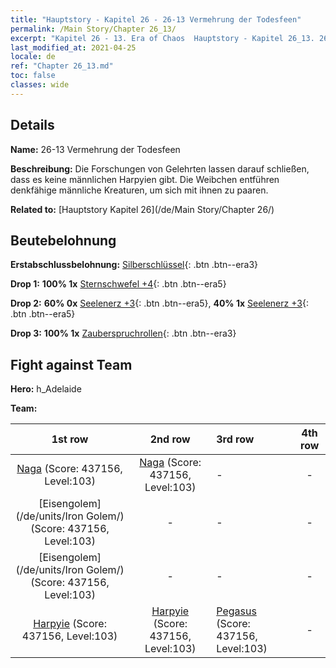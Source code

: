 ```yaml
---
title: "Hauptstory - Kapitel 26 - 26-13 Vermehrung der Todesfeen"
permalink: /Main Story/Chapter 26_13/
excerpt: "Kapitel 26 - 13. Era of Chaos  Hauptstory - Kapitel 26_13. 26-13 Vermehrung der Todesfeen"
last_modified_at: 2021-04-25
locale: de
ref: "Chapter 26_13.md"
toc: false
classes: wide
---
```


## Details

 **Name:** 26-13 Vermehrung der Todesfeen

 **Beschreibung:** Die Forschungen von Gelehrten lassen darauf schließen, dass es keine männlichen Harpyien gibt. Die Weibchen entführen denkfähige männliche Kreaturen, um sich mit ihnen zu paaren.

 **Related to:** [Hauptstory Kapitel 26](/de/Main Story/Chapter 26/)

## Beutebelohnung

 **Erstabschlussbelohnung:** [Silberschlüssel](/ItemsDE/con_693/){: .btn .btn--era3}

 **Drop 1:** **100% 1x** [Sternschwefel +4](/ItemsDE/mat_92/){: .btn .btn--era5}

 **Drop 2:** **60% 0x** [Seelenerz +3](/ItemsDE/mat_82/){: .btn .btn--era5}, **40% 1x** [Seelenerz +3](/ItemsDE/mat_82/){: .btn .btn--era5}

 **Drop 3:** **100% 1x** [Zauberspruchrollen](/ItemsDE/con_694/){: .btn .btn--era3}


## Fight against Team
 **Hero:** h_Adelaide

 **Team:**


  | 1st row | 2nd row | 3rd row | 4th row |
  |:----:|:----:|:----|:----:|
  | [Naga](/de/units/Naga/) (Score: 437156, Level:103)  | [Naga](/de/units/Naga/) (Score: 437156, Level:103)  | - | - |
  | [Eisengolem](/de/units/Iron Golem/) (Score: 437156, Level:103)  | - | - | - |
  | [Eisengolem](/de/units/Iron Golem/) (Score: 437156, Level:103)  | - | - | - |
  | [Harpyie](/de/units/Harpy/) (Score: 437156, Level:103)  | [Harpyie](/de/units/Harpy/) (Score: 437156, Level:103)  | [Pegasus](/de/units/Pegasus/) (Score: 437156, Level:103)  | - |


